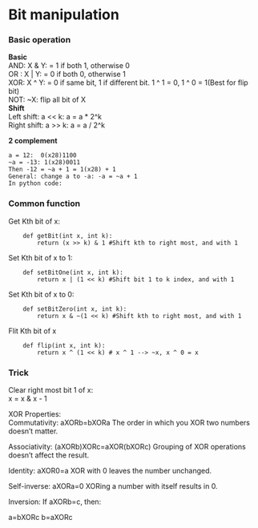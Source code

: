 # Bit manipulation

### Basic operation
**Basic**  
AND: X & Y: = 1 if both 1, otherwise 0  
OR : X | Y: = 0 if both 0, otherwise 1  
XOR: X ^ Y: = 0 if same bit, 1 if different bit. 1 ^ 1 = 0, 1 ^ 0 = 1(Best for flip bit)  
NOT: ~X: flip all bit of X  
**Shift**  
Left shift:  a << k: a = a * 2^k  
Right shift: a >> k: a = a / 2^k

**2 complement**  
```plaintext
a = 12:  0(x28)1100
~a = -13: 1(x28)0011
Then -12 = ~a + 1 = 1(x28) + 1
General: change a to -a: -a = ~a + 1
In python code: 
```
### Common function
Get Kth bit of x:
```plaintext
    def getBit(int x, int k):
        return (x >> k) & 1 #Shift kth to right most, and with 1
```
Set Kth bit of x to 1:
```plaintext
    def setBitOne(int x, int k):
        return x | (1 << k) #Shift bit 1 to k index, and with 1
```

Set Kth bit of x to 0:
```plaintext
    def setBitZero(int x, int k):
        return x & ~(1 << k) #Shift kth to right most, and with 1
```
Flit Kth bit of x
```plaintext
    def flip(int x, int k):
        return x ^ (1 << k) # x ^ 1 --> ~x, x ^ 0 = x
```
### Trick
Clear right most bit 1 of x:  
    x = x & x - 1


XOR Properties:  
Commutativity: aXORb=bXORa
The order in which you XOR two numbers doesn’t matter.

Associativity: (aXORb)XORc=aXOR(bXORc)
Grouping of XOR operations doesn’t affect the result.

Identity: aXOR0=a
XOR with 0 leaves the number unchanged.

Self-inverse: aXORa=0
XORing a number with itself results in 0.

Inversion:
If aXORb=c, then:

a=bXORc
b=aXORc